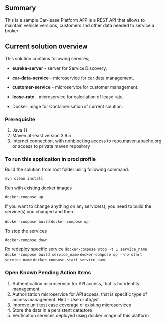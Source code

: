 ## Summary ##

This is a sample Car-lease Platform APP is a REST API that allows to maintain vehicle versions, customers and 
other data needed to service a broker

## Current solution overview ##

This solution contains following services;

- **eureka-server** - server for Service Discovery.

- **car-data-service** - microservice for car data management.

- **customer-service** - microservice for customer management.

- **lease-rate** - microservice for calculation of lease rate.

- Docker image for Containerisation of current solution.

### Prerequisite ###

1. Java 11
2. Maven at-least version 3.8.5
3. Internet connection, with nonblocking access to repo.maven.apache.org or access to private maven repository

### To run this application in prod profile ###

Build the solution from root folder using following command.

`mvn clean install`

Run with existing docker images

`docker-compose up`

If you want to change anything on any service(s), you need to build the service(s) you changed and then :

`docker-compose build`
`docker-compose up`

To stop the services

`docker-compose down`

Ro redeploy specific service
`docker-compose stop -t 1 service_name`
`docker-compose build service_name`
`docker-compose up --no-start service_name`
`docker-compose start service_name`

### Open Known Pending Action Items ###

1. Authentication microservice for API access, that is for identity management. 
2. Authorization microservice for API access, that is specific type of access management. Hint - Use oauth/jwt
3. Improve unit test case coverage of existing microservices
4. Store the data in a persistent datastore
5. Verification services deployed using docker image of this platform
